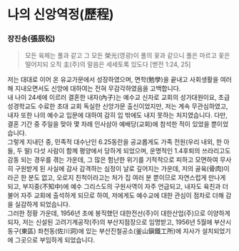 # 나의 신앙역정(歷程) <br>
### 장진송(張辰松)
> 모든 육체는 풀과 같고 그 모든 榮光(영광)이 풀의 꽃과 같으니 풀은 마르고 꽃은 떨어지되 오직 主(주)의 말씀은 세세토록 있도다  [벧전 1:24, 25]<br>

  저는 대대로 이어 온 유교가문에서 성장하였으며, 면학(勉學)을 끝내고 사회생활을 여러 해 지내오면서도 신앙에 대하여는 전혀 무감각하였음을 고백합니다.<br>
  내 나이 24세에 이르러 결혼한 내자(內子)는 예수교 신자로 교회의 성가대원이요, 초급성경학교도 수료한 초대 교회 독실한 신앙가문 출신이었지만, 저는 계속 무관심하였고, 내자 또한 나의 예수교 입문에 대하여 감히 입 밖에도 내지 못하는 처지였습니다. 다만, 결혼 기간 중 주일을 맞아 몇 차례 인사삼아 예배당(교회)에 참석한 적이 있었을 뿐이었습니다.<br>
  그렇게 지내던 중, 민족적 대수난인 6.25동란을 공교롭게도 가족 전원(우리 내외, 한 아들, 두 딸) 다섯 사람이 함께 평양에서 당하게 되었으며, 운명적인 1.4후퇴의 쓰라리고도 감동 되는 경우를 겪는 가운데, 그 많은 험난한 위기를 기적적으로 피하고 모면하여 무사히 구원받게 된 사실에 감사 감격하는 심정이 날로 깊어지는 가운데, 저의 골육(骨肉)이라곤 한 분도 없고, 오로지 친척이라고는 처가 집 여러 분 뿐이므로 자연스럽게 만나게 되고, 부지중(不知中)에 예수 그리스도의 구원사역이 자주 언급되고, 내자도 육친과 더불어 자주 교회에 출석하게 되므로 하여, 저에게도 예수교에 대한 관심이 점차로 더해 감을 실감하게 되었습니다.<br>
  그러한 정황 가운데, 1956년 초에 봉직했던 대한전선(주)이 대한산업(주)으로 이양하게 되자, 저는 신설된 고려기계공작(주)의 부산지점장으로 임명받고, 1956년 5월에 부산시 동구(東區) 좌천동(佐川洞)에 있는 부산진철공소(釜山鎭鐵工所)에 지사가 설치되었기에 그곳으로 부임하게 되었습니다.<br>

